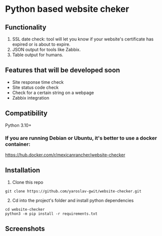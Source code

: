 # Python based website cheker
## Functionality
1. SSL date check: tool will let you know if your website's certificate has expired or is about to expire.
2. JSON output for tools like Zabbix.
3. Table output for humans.

## Features that will be developed soon
- Site response time check
- Site status code check
- Check for a certain string on a webpage
- Zabbix integration

## Compatibility
Python 3.10+

### If you are running Debian or Ubuntu, it's better to use a docker container:
https://hub.docker.com/r/mexicanrancher/website-checker

## Installation
1. Clone this repo
```
git clone https://github.com/yaroslav-gwit/website-checker.git
```
2. Cd into the project's folder and install python dependencies
```
cd website-checker
python3 -m pip install -r requirements.txt
```

## Screenshots
